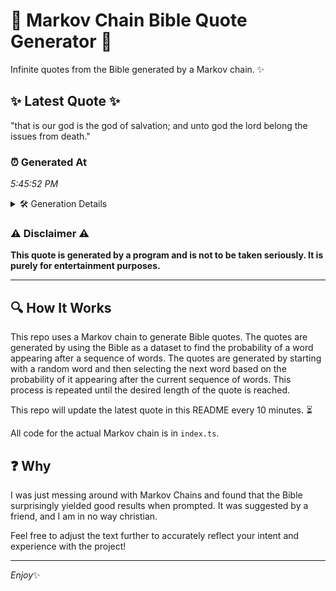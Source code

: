 # 📖 Markov Chain Bible Quote Generator 📖

Infinite quotes from the Bible generated by a Markov chain. ✨

## ✨ Latest Quote ✨
"that is our god is the god of salvation; and unto god the lord belong the issues from death."

### ⏰ Generated At
*5:45:52 PM*

<details>
    <summary>🛠️ Generation Details</summary>
    <p>
        <strong>🌱 Seed:</strong> that<br>
        <strong>🔄 Iterations:</strong> 18<br>
        <strong>📜 Context History:</strong><br>[ that ]: is<br>[ that, is ]: our<br>[ that, is, our ]: god<br>[ that, is, our, god ]: is<br>[ that, is, our, god, is ]: the<br>[ that, is, our, god, is, the ]: god<br>[ is, our, god, is, the, god ]: of<br>[ our, god, is, the, god, of ]: salvation;<br>[ god, is, the, god, of, salvation; ]: and<br>[ is, the, god, of, salvation;, and ]: unto<br>[ the, god, of, salvation;, and, unto ]: god<br>[ god, of, salvation;, and, unto, god ]: the<br>[ of, salvation;, and, unto, god, the ]: lord<br>[ salvation;, and, unto, god, the, lord ]: belong<br>[ and, unto, god, the, lord, belong ]: the<br>[ unto, god, the, lord, belong, the ]: issues<br>[ god, the, lord, belong, the, issues ]: from<br>[ the, lord, belong, the, issues, from ]: death.<br>
    </p>
</details>

### ⚠️ Disclaimer ⚠️
**This quote is generated by a program and is not to be taken seriously. It is purely for entertainment purposes.**

---

## 🔍 How It Works

This repo uses a Markov chain to generate Bible quotes. The quotes are generated by using the Bible as a dataset to find the probability of a word appearing after a sequence of words. The quotes are generated by starting with a random word and then selecting the next word based on the probability of it appearing after the current sequence of words. This process is repeated until the desired length of the quote is reached.

This repo will update the latest quote in this README every 10 minutes. ⏳

All code for the actual Markov chain is in `index.ts`.

## ❓ Why

I was just messing around with Markov Chains and found that the Bible surprisingly yielded good results when prompted. 
It was suggested by a friend, and I am in no way christian.

Feel free to adjust the text further to accurately reflect your intent and experience with the project!

---

*Enjoy*✨
